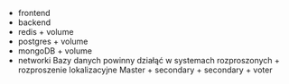 
- frontend
- backend
- redis + volume
- postgres + volume
- mongoDB + volume 
- networki 
Bazy danych powinny działąć w systemach rozproszonych + rozproszenie lokalizacyjne
Master + secondary + secondary + voter